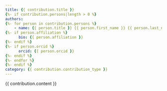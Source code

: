 ```yaml
---
title: {{ contribution.title }}
{%- if contribution.persons|length > 0 %}
authors:
{%- for person in contribution.persons %}
    - name: {{ person.title }} {{ person.first_name }} {{ person.last_name }}
{%- if person.affiliation %} 
      bio: {{ person.affiliation }} 
{%- endif %}
{%- if person.orcid %}
      orcid: {{ person.orcid }} 
{%- endif %}
{%- endfor %}
{%- endif %}
category: {{ contribution.contribution_type }}
---
```

{{ contribution.content }}